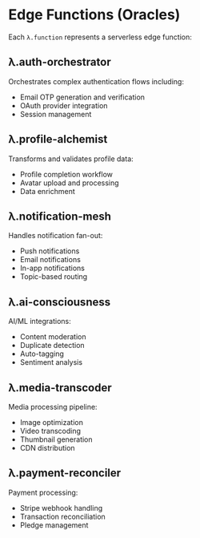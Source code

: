 # Edge Functions (Oracles)

Each `λ.function` represents a serverless edge function:

## λ.auth-orchestrator
Orchestrates complex authentication flows including:
- Email OTP generation and verification
- OAuth provider integration
- Session management

## λ.profile-alchemist
Transforms and validates profile data:
- Profile completion workflow
- Avatar upload and processing
- Data enrichment

## λ.notification-mesh
Handles notification fan-out:
- Push notifications
- Email notifications
- In-app notifications
- Topic-based routing

## λ.ai-consciousness
AI/ML integrations:
- Content moderation
- Duplicate detection
- Auto-tagging
- Sentiment analysis

## λ.media-transcoder
Media processing pipeline:
- Image optimization
- Video transcoding
- Thumbnail generation
- CDN distribution

## λ.payment-reconciler
Payment processing:
- Stripe webhook handling
- Transaction reconciliation
- Pledge management